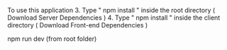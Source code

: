 

To use this application
3. Type  " npm install " inside the root directory  ( Download Server Dependencies ) 
4. Type " npm install " inside the client directory ( Download Front-end Dependencies )


npm run dev (from root folder)
 

